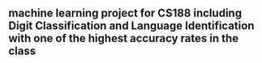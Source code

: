 ## machine learning project for CS188 including Digit Classification and Language Identification with one of the highest accuracy rates in the class

